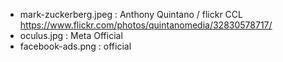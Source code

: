- mark-zuckerberg.jpeg : Anthony Quintano / flickr CCL https://www.flickr.com/photos/quintanomedia/32830578717/
- oculus.jpg : Meta Official
- facebook-ads.png : official
